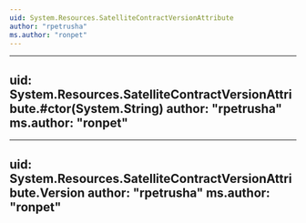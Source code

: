 ```yaml
---
uid: System.Resources.SatelliteContractVersionAttribute
author: "rpetrusha"
ms.author: "ronpet"
---
```


---
uid: System.Resources.SatelliteContractVersionAttribute.#ctor(System.String)
author: "rpetrusha"
ms.author: "ronpet"
---

---
uid: System.Resources.SatelliteContractVersionAttribute.Version
author: "rpetrusha"
ms.author: "ronpet"
---

